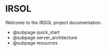 # IRSOL

Welcome to the IRSOL project documentation.

* @subpage quick_start
* @subpage server_architecture
* @subpage resources
